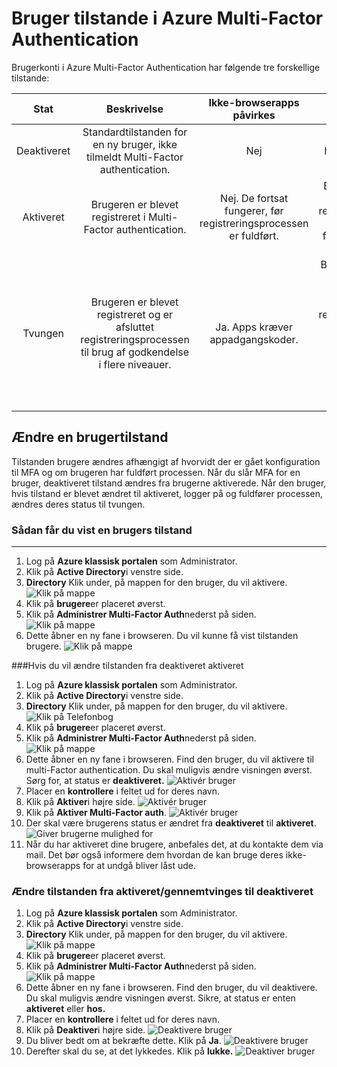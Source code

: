 <properties 
    pageTitle="Microsoft Azure Multi-Factor Authentication bruger tilstande"
    description="Få mere at vide om bruger tilstande i Azure MFA."
    services="multi-factor-authentication"
    documentationCenter=""
    authors="kgremban"
    manager="femila"
    editor="curtand"/>

<tags
    ms.service="multi-factor-authentication"
    ms.workload="identity"
    ms.tgt_pltfrm="na"
    ms.devlang="na"
    ms.topic="article"
    ms.date="08/04/2016"
    ms.author="kgremban"/>

# <a name="user-states-in-azure-multi-factor-authentication"></a>Bruger tilstande i Azure Multi-Factor Authentication

Brugerkonti i Azure Multi-Factor Authentication har følgende tre forskellige tilstande:

Stat | Beskrivelse |Ikke-browserapps påvirkes| Noter
:-------------: | :-------------: |:-------------: |:-------------: |
Deaktiveret | Standardtilstanden for en ny bruger, ikke tilmeldt Multi-Factor authentication.|Nej|Brugeren er ikke ved hjælp af Multi-Factor godkendelse.
Aktiveret |Brugeren er blevet registreret i Multi-Factor authentication.|Nej.  De fortsat fungerer, før registreringsprocessen er fuldført.|Brugeren er aktiveret, men ikke har fuldført registreringsprocessen. De bliver bedt om at fuldføre processen på næste logon.
Tvungen|Brugeren er blevet registreret og er afsluttet registreringsprocessen til brug af godkendelse i flere niveauer.|Ja.  Apps kræver appadgangskoder. | Brugeren kan eller ikke har fuldført registrering. Hvis de har fuldført registreringsprocessen, derefter bruger de godkendelse i flere niveauer. Ellers kan brugeren bliver bedt om at fuldføre processen på næste logon.

## <a name="changing-a-user-state"></a>Ændre en brugertilstand
Tilstanden brugere ændres afhængigt af hvorvidt der er gået konfiguration til MFA og om brugeren har fuldført processen.  Når du slår MFA for en bruger, deaktiveret tilstand ændres fra brugerne aktiverede.  Når den bruger, hvis tilstand er blevet ændret til aktiveret, logger på og fuldfører processen, ændres deres status til tvungen.  

### <a name="to-view-a-users-state"></a>Sådan får du vist en brugers tilstand
--------------------------------------------------------------------------------
1.  Log på **Azure klassisk portalen** som Administrator.
2.  Klik på **Active Directory**i venstre side.
3.  **Directory** Klik under, på mappen for den bruger, du vil aktivere.
![Klik på mappe](./media/multi-factor-authentication-get-started-cloud/directory1.png)
4.  Klik på **brugere**er placeret øverst.
5.  Klik på **Administrer Multi-Factor Auth**nederst på siden.
![Klik på mappe](./media/multi-factor-authentication-get-started-cloud/manage1.png)
6.  Dette åbner en ny fane i browseren.  Du vil kunne få vist tilstanden brugere.
![Klik på mappe](./media/multi-factor-authentication-get-started-user-states/userstate1.png)

###<a name="to-change-the-state-from-disabled-to-enabled"></a>Hvis du vil ændre tilstanden fra deaktiveret aktiveret
1.  Log på **Azure klassisk portalen** som Administrator.
2.  Klik på **Active Directory**i venstre side.
3.  **Directory** Klik under, på mappen for den bruger, du vil aktivere.
![Klik på Telefonbog](./media/multi-factor-authentication-get-started-cloud/directory1.png)
4.  Klik på **brugere**er placeret øverst.
5.  Klik på **Administrer Multi-Factor Auth**nederst på siden.
![Klik på mappe](./media/multi-factor-authentication-get-started-cloud/manage1.png)
6.  Dette åbner en ny fane i browseren.  Find den bruger, du vil aktivere til multi-Factor authentication. Du skal muligvis ændre visningen øverst. Sørg for, at status er **deaktiveret.** 
 ![Aktivér bruger](./media/multi-factor-authentication-get-started-cloud/enable1.png)
7.  Placer en **kontrollere** i feltet ud for deres navn.
7.  Klik på **Aktiver**i højre side.
![Aktivér bruger](./media/multi-factor-authentication-get-started-cloud/user1.png)
8.  Klik på **Aktiver Multi-Factor auth**.
![Aktivér bruger](./media/multi-factor-authentication-get-started-cloud/enable2.png)
9.  Der skal være brugerens status er ændret fra **deaktiveret** til **aktiveret**.
![Giver brugerne mulighed for](./media/multi-factor-authentication-get-started-cloud/user.png)
10.  Når du har aktiveret dine brugere, anbefales det, at du kontakte dem via mail.  Det bør også informere dem hvordan de kan bruge deres ikke-browserapps for at undgå bliver låst ude.

### <a name="to-change-the-state-from-enabledenforced-to-disabled"></a>Ændre tilstanden fra aktiveret/gennemtvinges til deaktiveret
1.  Log på **Azure klassisk portalen** som Administrator.
2.  Klik på **Active Directory**i venstre side.
3.  **Directory** Klik under, på mappen for den bruger, du vil aktivere.
![Klik på mappe](./media/multi-factor-authentication-get-started-cloud/directory1.png)
4.  Klik på **brugere**er placeret øverst.
5.  Klik på **Administrer Multi-Factor Auth**nederst på siden.
![Klik på mappe](./media/multi-factor-authentication-get-started-cloud/manage1.png)
6.  Dette åbner en ny fane i browseren.  Find den bruger, du vil deaktivere. Du skal muligvis ændre visningen øverst. Sikre, at status er enten **aktiveret** eller **hos.**
7.  Placer en **kontrollere** i feltet ud for deres navn.
7.  Klik på **Deaktiver**i højre side.
![Deaktivere bruger](./media/multi-factor-authentication-get-started-user-states/userstate2.png)
8.  Du bliver bedt om at bekræfte dette.  Klik på **Ja**.
![Deaktivere bruger](./media/multi-factor-authentication-get-started-user-states/userstate3.png)
9.  Derefter skal du se, at det lykkedes.  Klik på **lukke.** 
 ![Deaktiver bruger](./media/multi-factor-authentication-get-started-user-states/userstate4.png)
